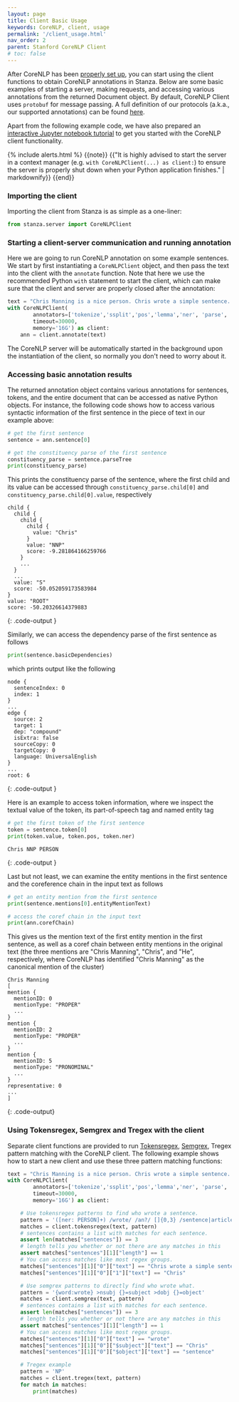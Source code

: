 ```yaml
---
layout: page
title: Client Basic Usage
keywords: CoreNLP, client, usage
permalink: '/client_usage.html'
nav_order: 2
parent: Stanford CoreNLP Client
# toc: false
---
```


After CoreNLP has been [properly set up](client_setup), you can start using the client functions to obtain CoreNLP annotations in Stanza.
Below are some basic examples of starting a server, making requests, and accessing various annotations from the returned Document object.
By default, CoreNLP Client uses `protobuf` for message passing. A full definition of our protocols (a.k.a., our supported annotations) can be found [here](https://github.com/stanfordnlp/stanza/blob/master/doc/CoreNLP.proto).

Apart from the following example code, we have also prepared an [interactive Jupyter notebook tutorial](https://github.com/stanfordnlp/stanza/blob/master/demo/StanfordNLP_CoreNLP_Interface.ipynb) to get you started with the CoreNLP client functionality.

{% include alerts.html %}
{{note}}
{{"It is highly advised to start the server in a context manager (e.g. `with CoreNLPClient(...) as client:`) to ensure
the server is properly shut down when your Python application finishes." | markdownify}}
{{end}}


### Importing the client

Importing the client from Stanza is as simple as a one-liner:

```python
from stanza.server import CoreNLPClient
```

### Starting a client-server communication and running annotation

Here we are going to run CoreNLP annotation on some example sentences. We start by first instantiating a `CoreNLPClient` object, and then pass the text into the client with the `annotate` function. Note that here we use the recommended Python `with` statement to start the client, which can make sure that the client and server are properly closed after the annotation:

```python
text = "Chris Manning is a nice person. Chris wrote a simple sentence. He also gives oranges to people."
with CoreNLPClient(
        annotators=['tokenize','ssplit','pos','lemma','ner', 'parse', 'depparse','coref'],
        timeout=30000,
        memory='16G') as client:
    ann = client.annotate(text)
```

The CoreNLP server will be automatically started in the background upon the instantiation of the client, so normally you don't need to worry about it.

### Accessing basic annotation results

The returned annotation object contains various annotations for sentences, tokens, and the entire document that can be accessed as native Python objects. For instance, the following code shows how to access various syntactic information of the first sentence in the piece of text in our example above:

```python
# get the first sentence
sentence = ann.sentence[0]

# get the constituency parse of the first sentence
constituency_parse = sentence.parseTree
print(constituency_parse)
```

This prints the constituency parse of the sentence, where the first child and its value can be accessed through `constituency_parse.child[0]` and `constituency_parse.child[0].value`, respectively

```
child {
  child {
    child {
      child {
        value: "Chris"
      }
      value: "NNP"
      score: -9.281864166259766
    }
    ...
  }
  ...
  value: "S"
  score: -50.052059173583984
}
value: "ROOT"
score: -50.20326614379883
```
{: .code-output }

Similarly, we can access the dependency parse of the first sentence as follows

```python
print(sentence.basicDependencies)
```
which prints output like the following

```
node {
  sentenceIndex: 0
  index: 1
}
...
edge {
  source: 2
  target: 1
  dep: "compound"
  isExtra: false
  sourceCopy: 0
  targetCopy: 0
  language: UniversalEnglish
}
...
root: 6
```
{: .code-output }

Here is an example to access token information, where we inspect the textual value of the token, its part-of-speech tag and named entity tag

```python
# get the first token of the first sentence
token = sentence.token[0]
print(token.value, token.pos, token.ner)
```
```
Chris NNP PERSON
```
{: .code-output }


Last but not least, we can examine the entity mentions in the first sentence and the coreference chain in the input text as follows

```python
# get an entity mention from the first sentence
print(sentence.mentions[0].entityMentionText)

# access the coref chain in the input text
print(ann.corefChain)
```
This gives us the mention text of the first entity mention in the first sentence, as well as a coref chain between entity mentions in the original text (the three mentions are "Chris Manning", "Chris", and "He", respectively, where CoreNLP has identified "Chris Manning" as the canonical mention of the cluster)
```
Chris Manning
[
mention {
  mentionID: 0
  mentionType: "PROPER"
  ...
}
mention {
  mentionID: 2
  mentionType: "PROPER"
  ...
}
mention {
  mentionID: 5
  mentionType: "PRONOMINAL"
  ...
}
representative: 0
...
]
```
{: .code-output}

### Using Tokensregex, Semgrex and Tregex with the client

Separate client functions are provided to run [Tokensregex](https://nlp.stanford.edu/software/tokensregex.html), [Semgrex](https://nlp.stanford.edu/software/tregex.html), Tregex pattern matching with the CoreNLP client. The following example shows how to start a new client and use these three pattern matching functions:

```python
text = "Chris Manning is a nice person. Chris wrote a simple sentence. He also gives oranges to people."
with CoreNLPClient(
        annotators=['tokenize','ssplit','pos','lemma','ner', 'parse', 'depparse'],
        timeout=30000,
        memory='16G') as client:

    # Use tokensregex patterns to find who wrote a sentence.
    pattern = '([ner: PERSON]+) /wrote/ /an?/ []{0,3} /sentence|article/'
    matches = client.tokensregex(text, pattern)
    # sentences contains a list with matches for each sentence.
    assert len(matches["sentences"]) == 3
    # length tells you whether or not there are any matches in this
    assert matches["sentences"][1]["length"] == 1
    # You can access matches like most regex groups.
    matches["sentences"][1]["0"]["text"] == "Chris wrote a simple sentence"
    matches["sentences"][1]["0"]["1"]["text"] == "Chris"

    # Use semgrex patterns to directly find who wrote what.
    pattern = '{word:wrote} >nsubj {}=subject >dobj {}=object'
    matches = client.semgrex(text, pattern)
    # sentences contains a list with matches for each sentence.
    assert len(matches["sentences"]) == 3
    # length tells you whether or not there are any matches in this
    assert matches["sentences"][1]["length"] == 1
    # You can access matches like most regex groups.
    matches["sentences"][1]["0"]["text"] == "wrote"
    matches["sentences"][1]["0"]["$subject"]["text"] == "Chris"
    matches["sentences"][1]["0"]["$object"]["text"] == "sentence"

    # Tregex example
    pattern = 'NP'
    matches = client.tregex(text, pattern)
    for match in matches:
        print(matches)
```
